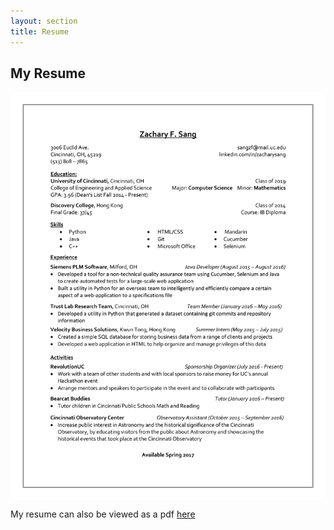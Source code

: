 ```yaml
---
layout: section
title: Resume
---
```


## My Resume

<img class="no-mobile" src="web-dist/images/Zachary_F_Sang_Resume.png" width="750" align="center"/>

My resume can also be viewed as a pdf <a href="web-dist/images/Zachary_F_Sang_Resume.pdf" target="_blank">here</a>
